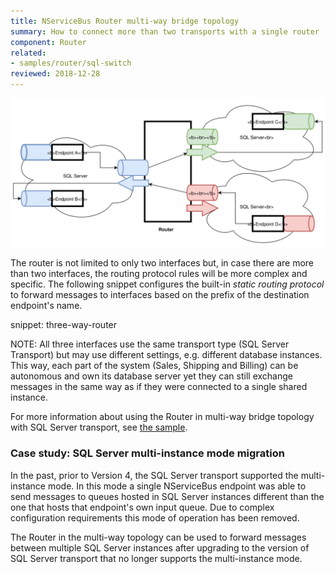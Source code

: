 ```yaml
---
title: NServiceBus Router multi-way bridge topology
summary: How to connect more than two transports with a single router
component: Router
related:
- samples/router/sql-switch
reviewed: 2018-12-28
---
```


![Multi-way](multi-way.svg)

The router is not limited to only two interfaces but, in case there are more than two interfaces, the routing protocol rules will be more complex and specific. The following snippet configures the built-in *static routing protocol* to forward messages to interfaces based on the prefix of the destination endpoint's name.

snippet: three-way-router

NOTE: All three interfaces use the same transport type (SQL Server Transport) but may use different settings, e.g. different database instances. This way, each part of the system (Sales, Shipping and Billing) can be autonomous and own its database server yet they can still exchange messages in the same way as if they were connected to a single shared instance.

For more information about using the Router in multi-way bridge topology with SQL Server transport, see [the sample](/samples/router/sql-switch).

### Case study: SQL Server multi-instance mode migration

In the past, prior to Version 4, the SQL Server transport supported the multi-instance mode. In this mode a single NServiceBus endpoint was able to send messages to queues hosted in SQL Server instances different than the one that hosts that endpoint's own input queue. Due to complex configuration requirements this mode of operation has been removed.

The Router in the multi-way topology can be used to forward messages between multiple SQL Server instances after upgrading to the version of SQL Server transport that no longer supports the multi-instance mode.